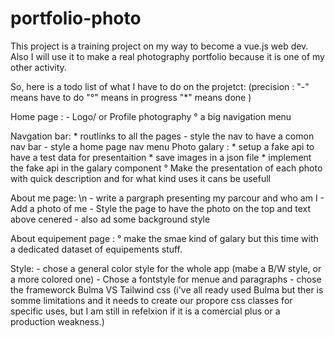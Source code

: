 # portfolio-photo

This project is a training project on my way to become a vue.js web dev.
Also I will use it to make a real photography portfolio because it is one of my other activity. 

So, here is a todo list of what I have to do on the projetct: 
(precision : 
    "-" means have to do 
    "°" means in progress 
    "*" means done 
) 

Home page : 
    - Logo/ or Profile photography 
    ° a big navigation menu 

Navgation bar: 
    * routlinks to all the pages 
    - style the nav to have a comon nav bar 
    - style a home page nav menu 
Photo galary : 
    * setup a fake api to have a test data for presentaition 
    * save images in a json file 
    * implement the fake api in the galary component 
    ° Make the presentation of each photo with quick description and for what kind uses it cans be usefull 

About me page: \n
    - write a pargraph presenting my parcour and who am I 
    - Add a photo of me 
    - Style the page to have the photo on the top and text above cenered 
    - also ad some background style 

About equipement page : 
    ° make the smae kind of galary but this time with a dedicated dataset of equipements stuff.

Style: 
    - chose a general color style for the whole app (mabe a B/W style, or a more colored one)
    - Chose a fontstyle for menue and paragraphs
    - chose the frameworck Bulma VS Tailwind css (i've all ready used Bulma but ther is somme limitations and it needs to create our propore css classes for specific uses, but I am still in refelxion if it is a comercial plus or a production weakness.)
